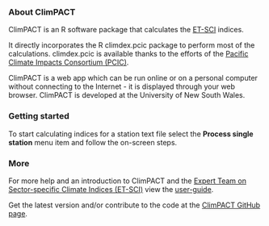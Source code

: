 ### About ClimPACT
ClimPACT is an R software package that calculates the [ET-SCI](https://www.wmo.int/pages/prog/wcp/ccl/opace/opace4/ET-SCI-4-1.php) indices.

It directly incorporates the R climdex.pcic package to perform most of the calculations. climdex.pcic is available thanks to the efforts of the [Pacific Climate Impacts Consortium (PCIC)](https://www.pacificclimate.org/).

ClimPACT is a web app which can be run online or on a personal computer without connecting to the Internet - it is displayed through your web browser. ClimPACT is developed at the University of New South Wales.

### Getting started
To start calculating indices for a station text file select the **Process single station** menu item and follow the on-screen steps.

### More
For more help and an introduction to ClimPACT and the [Expert Team on Sector-specific Climate Indices (ET-SCI)](https://www.wmo.int/pages/prog/wcp/ccl/opace/opace4/ET-SCI-4-1.php) view the [user-guide](user_guide/ClimPACT_user_guide.htm).

Get the latest version and/or contribute to the code at the [ClimPACT GitHub page](https://github.com/ARCCSS-extremes/climpact).
